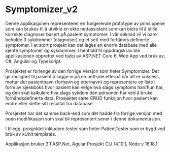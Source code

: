 # Symptomizer_v2

Denne applikasjonen representerer en fungerende prototype av prinsippene som kan brukes til å utvikle en ekte nettassistent som kan bidra til å stille korrekte diagnoser basert på̊ pasient symptomer. I vår søknad vil vi bare beholde 3 sykdommer (diagnoser) og et sett med forhånds definerte symptomer. I et stort prosjekt kan det lages en enorm database med alle kjente symptomer og sykdommer. I henhold til oppdragskrav ble applikasjonen opprettet ved hjelp av ASP.NET Core 6, Web App ved bruk av, C#, Angular og Typescript. 

Prosjektet er forlenge av den forrige Versjon som heter Symptomizer. Det gir mulighet til pasient å logge in på en nettside etterpå når alt er suksess, mottar det pasientnavn (fornavn og etternavn) og representere en liste i form av sjekkboks hvor pasient kan velge hva slags symptoms han/hun har, og den skal kalkulere hva slags sykdom den personen har ved å bruke forhåndsdefinerte data. Prosjektet støte CRUD funksjon hvor pasient kan endre eller slette sitt resultat fra database. 

 

Prosjektet har det samme back-end som det hadde fra forrige versjon med noen modifikasjon som skal bli representert sener i denne dokumentasjon. 

 

I tillegg, prosjektet inkludere tester som heter PatientTester som er bygd ved bruk av xUnit templates. 

Applikasjon bruker 3.1 ASP.Net, Agular Prosjekt CLI 14.10.1, Node v 16.18.1
